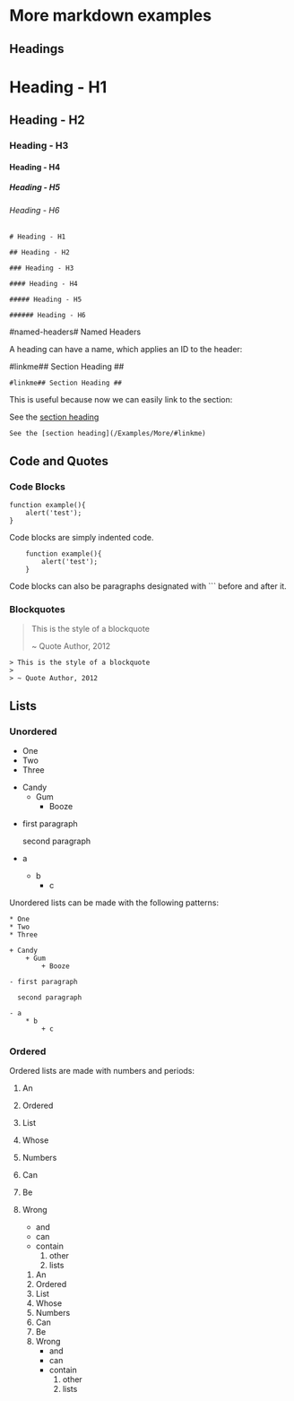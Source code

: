 More markdown examples
======================

Headings
--------

# Heading - H1

## Heading - H2

### Heading - H3

#### Heading - H4

##### Heading - H5

###### Heading - H6

 

	# Heading - H1

	## Heading - H2

	### Heading - H3

	#### Heading - H4

	##### Heading - H5

	###### Heading - H6



#named-headers# Named Headers

A heading can have a name, which applies an ID to the header:

#linkme## Section Heading ##


	#linkme## Section Heading ##

This is useful because now we can easily link to the section:

See the [section heading](/Examples/More/#linkme)


	See the [section heading](/Examples/More/#linkme)

Code and Quotes
---------------

### Code Blocks

	function example(){
		alert('test');
	}

 Code blocks are simply indented code.

		function example(){
			alert('test');
		}

Code blocks can also be paragraphs designated with ``` before and after it.


### Blockquotes

> This is the style of a blockquote
>
> ~ Quote Author, 2012
 
```
> This is the style of a blockquote
>
> ~ Quote Author, 2012
```

Lists
-----

### Unordered

* One
* Two
* Three

+ Candy
	+ Gum
		+ Booze

- first paragraph

  second paragraph

- a
	* b
		+ c


Unordered lists can be made with the following patterns:

	* One
	* Two
	* Three

	+ Candy
		+ Gum
			+ Booze

	- first paragraph

	  second paragraph

	- a
		* b
			+ c

### Ordered

Ordered lists are made with numbers and periods:

1. An
1. Ordered
2. List
2. Whose
2. Numbers
1. Can
2. Be
5. Wrong
	+ and
	- can 
	- contain
		1. other
		3. lists


	1. An
	1. Ordered
	2. List
	2. Whose
	2. Numbers
	1. Can
	2. Be
	5. Wrong
		+ and
		- can 
		- contain
			1. other
			3. lists
			